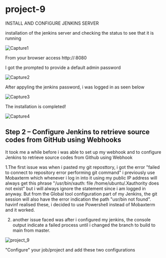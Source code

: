 # project-9
INSTALL AND CONFIGURE JENKINS SERVER

installation of the jenkins server and checking the status to see that it is running


![Capture1](https://user-images.githubusercontent.com/108102087/192898378-bd34e9fc-886b-432a-880e-66339d302f12.PNG)

From your browser access http://<Jenkins-Server-Public-IP-Address-or-Public-DNS-Name>:8080

I got the prompted to provide a default admin password

![Capture2](https://user-images.githubusercontent.com/108102087/192898744-476fda68-a3a1-420e-963c-3efa42025b3d.PNG)

After appyling the jenkins password, i was logged in as seen below

![Capture3](https://user-images.githubusercontent.com/108102087/192899317-ba087a37-88b3-44f2-8f1a-8bddfa7a425c.PNG)
  
  
The installation is completed!
  
![Capture4](https://user-images.githubusercontent.com/108102087/192900176-3ade0df3-a9f2-4a7b-b241-9c835ca7739f.PNG)
  
## Step 2 – Configure Jenkins to retrieve source codes from GitHub using Webhooks

It took me a while before i was able to set up my webhook and to configure Jenkins to retrieve source codes from Github using Webhook

1.The first issue was when i pasted my git reposttory, i got the error "failed to connect to repository error performing git command" i previously use Mobaxterm which whenever i log in into it using my public IP address will always get this phrase "/usr/bin/xauth:  file /home/ubuntu/.Xauthority does not exist" but i will always ignore the statement since i am logged in anyway. But from the Global tool configuration part of my Jenkins, the git session will also have the error indication the path "usr/bin not found". havinf realised these, i decided to use Powershell instead of Mobaxterm and it worked.

2. another issue faced was after i configured my jenkins, the console output indicate a failed process until i changed the branch to build to main from master.

![project_9](https://user-images.githubusercontent.com/108102087/194921697-ea301aa8-3620-4cb6-82c8-6a2614e1354f.PNG)

"Configure" your job/project and add these two configurations

